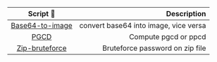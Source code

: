 |                Script 📂                |                           Description |
| :-------------------------------------: | ------------------------------------: |
| [Base64-to-image](./base64-to-image.py) | convert base64 into image, vice versa |
|            [PGCD](./PGCD.py)            |                  Compute pgcd or ppcd |
|  [Zip-bruteforce](./zip-bruteforce.py)  |       Bruteforce password on zip file |
